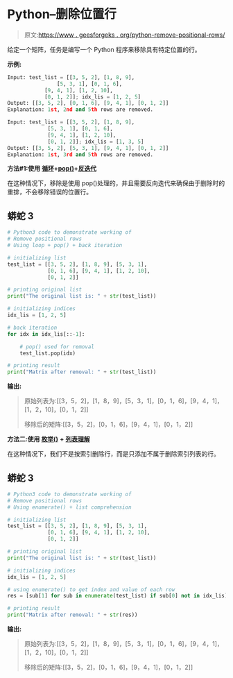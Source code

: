 # Python–删除位置行

> 原文:[https://www . geesforgeks . org/python-remove-positional-rows/](https://www.geeksforgeeks.org/python-remove-positional-rows/)

给定一个矩阵，任务是编写一个 Python 程序来移除具有特定位置的行。

**示例:**

```py
Input: test_list = [[3, 5, 2], [1, 8, 9], 
                [5, 3, 1], [0, 1, 6], 
            [9, 4, 1], [1, 2, 10], 
            [0, 1, 2]]; idx_lis = [1, 2, 5]
Output: [[3, 5, 2], [0, 1, 6], [9, 4, 1], [0, 1, 2]]
Explanation: 1st, 2nd and 5th rows are removed.

Input: test_list = [[3, 5, 2], [1, 8, 9], 
             [5, 3, 1], [0, 1, 6], 
             [9, 4, 1], [1, 2, 10], 
             [0, 1, 2]]; idx_lis = [1, 3, 5]
Output: [[3, 5, 2], [5, 3, 1], [9, 4, 1], [0, 1, 2]]
Explanation: 1st, 3rd and 5th rows are removed.
```

**方法#1:使用** [**循环**](https://www.geeksforgeeks.org/loops-in-python/)**+**[**pop()**](https://www.geeksforgeeks.org/python-list-pop/)**+**[**反迭代**](https://www.geeksforgeeks.org/backward-iteration-in-python/)

在这种情况下，移除是使用 pop()处理的，并且需要反向迭代来确保由于删除时的重排，不会移除错误的位置行。

## 蟒蛇 3

```py
# Python3 code to demonstrate working of
# Remove positional rows
# Using loop + pop() + back iteration

# initializing list
test_list = [[3, 5, 2], [1, 8, 9], [5, 3, 1], 
             [0, 1, 6], [9, 4, 1], [1, 2, 10], 
             [0, 1, 2]]

# printing original list
print("The original list is: " + str(test_list))

# initializing indices
idx_lis = [1, 2, 5]

# back iteration
for idx in idx_lis[::-1]:

    # pop() used for removal
    test_list.pop(idx)

# printing result
print("Matrix after removal: " + str(test_list))
```

**输出:**

> 原始列表为:[[3，5，2]，[1，8，9]，[5，3，1]，[0，1，6]，[9，4，1]，[1，2，10]，[0，1，2]]
> 
> 移除后的矩阵:[[3，5，2]，[0，1，6]，[9，4，1]，[0，1，2]]

**方法二:使用** [**枚举()**](https://www.geeksforgeeks.org/enumerate-in-python/) **+** [**列表理解**](https://www.geeksforgeeks.org/python-list-comprehension/)

在这种情况下，我们不是按索引删除行，而是只添加不属于删除索引列表的行。

## 蟒蛇 3

```py
# Python3 code to demonstrate working of
# Remove positional rows
# Using enumerate() + list comprehension

# initializing list
test_list = [[3, 5, 2], [1, 8, 9], [5, 3, 1], 
             [0, 1, 6], [9, 4, 1], [1, 2, 10], 
             [0, 1, 2]]

# printing original list
print("The original list is: " + str(test_list))

# initializing indices
idx_lis = [1, 2, 5]

# using enumerate() to get index and value of each row
res = [sub[1] for sub in enumerate(test_list) if sub[0] not in idx_lis]

# printing result
print("Matrix after removal: " + str(res))
```

**输出:**

> 原始列表为:[[3，5，2]，[1，8，9]，[5，3，1]，[0，1，6]，[9，4，1]，[1，2，10]，[0，1，2]]
> 
> 移除后的矩阵:[[3，5，2]，[0，1，6]，[9，4，1]，[0，1，2]]